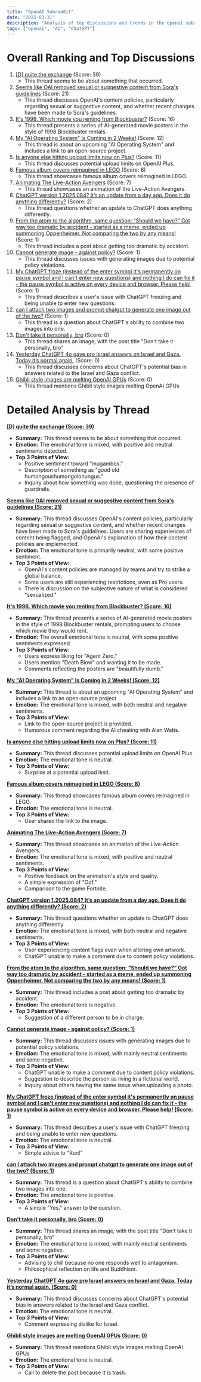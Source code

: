 ```yaml
---
title: "OpenAI Subreddit"
date: "2025-03-31"
description: "Analysis of top discussions and trends in the openai subreddit"
tags: ["openai", "AI", "ChatGPT"]
---
```


# Overall Ranking and Top Discussions
1.  [[D] quite the exchange](https://i.redd.it/2hyok55o02se1.png) (Score: 39)
    *   This thread seems to be about something that occurred.
2.  [Seems like OAI removed sexual or suggestive content from Sora's guidelines](https://www.reddit.com/r/OpenAI/comments/1jobkbm/seems_like_oai_removed_sexual_or_suggestive/) (Score: 21)
    *   This thread discusses OpenAI's content policies, particularly regarding sexual or suggestive content, and whether recent changes have been made to Sora's guidelines.
3.  [It's 1998. Which movie you renting from Blockbuster?](https://www.reddit.com/gallery/1job6jr) (Score: 16)
    *   This thread presents a series of AI-generated movie posters in the style of 1998 Blockbuster rentals.
4.  [My "AI Operating System" Is Coming in 2 Weeks!](https://v.redd.it/liafpjpda2se1) (Score: 12)
    *   This thread is about an upcoming "AI Operating System" and includes a link to an open-source project.
5.  [Is anyone else hitting upload limits now on Plus?](https://i.redd.it/2cz9rk9882se1.jpeg) (Score: 11)
    *   This thread discusses potential upload limits on OpenAI Plus.
6.  [Famous album covers reimagined in LEGO](https://www.reddit.com/gallery/1jobxym) (Score: 8)
    *   This thread showcases famous album covers reimagined in LEGO.
7.  [Animating The Live-Action Avengers](https://v.redd.it/m40rdqk9b2se1) (Score: 7)
    *   This thread showcases an animation of the Live-Action Avengers.
8.  [ChatGPT version 1.2025.084? It’s an update from a day ago. Does it do anything differently?](https://www.reddit.com/r/OpenAI/comments/1joa2vf/chatgpt_version_12025084_its_an_update_from_a_day/) (Score: 2)
    *   This thread questions whether an update to ChatGPT does anything differently.
9.  [From the atom to the algorithm, same question: “Should we have?” Got way too dramatic by accident - started as a meme, ended up summoning Oppenheimer. Not comparing the two by any means!](https://i.redd.it/9o0dbirwx2se1.png) (Score: 1)
    *   This thread includes a post about getting too dramatic by accident.
10. [Cannot generate image - against policy?](https://i.redd.it/q5wwh9h6a2se1.jpeg) (Score: 1)
    *   This thread discusses issues with generating images due to potential policy violations.
11. [My ChatGPT froze (instead of the enter symbol it's permanently on pause symbol and I can't enter new questions) and nothing I do can fix it - the pause symbol is active on every device and browser. Please help!](https://www.reddit.com/r/OpenAI/comments/1jobs5a/my_chatgpt_froze_instead_of_the_enter_symbol_its/) (Score: 1)
    *   This thread describes a user's issue with ChatGPT freezing and being unable to enter new questions.
12. [can I attach two images and prompt chatgpt to generate one image out of the two?](https://www.reddit.com/r/OpenAI/comments/1jocbap/can_i_attach_two_images_and_prompt_chatgpt_to/) (Score: 1)
    *   This thread is a question about ChatGPT's ability to combine two images into one.
13. [Don't take it personally, bro](https://i.redd.it/8906pznxk2se1.png) (Score: 0)
    *   This thread shares an image, with the post title "Don't take it personally, bro"
14. [Yesterday ChatGPT 4o gave pro Israel answers on Israel and Gaza. Today it’s normal again.](https://www.reddit.com/gallery/1joccsc) (Score: 0)
    *   This thread discusses concerns about ChatGPT's potential bias in answers related to the Israel and Gaza conflict.
15. [Ghibli style images are melting OpenAI GPUs](https://www.reddit.com/r/OpenAI/comments/1job2in/ghibli_style_images_are_melting_openai_gpus/) (Score: 0)
    *   This thread mentions Ghibli style images melting OpenAI GPUs

# Detailed Analysis by Thread
**[[D] quite the exchange (Score: 39)](https://i.redd.it/2hyok55o02se1.png)**
*   **Summary:** This thread seems to be about something that occurred.
*   **Emotion:** The emotional tone is mixed, with positive and neutral sentiments detected.
*   **Top 3 Points of View:**
    *   Positive sentiment toward "mugambos."
    *   Description of something as "good old humongoushumongolonungus."
    *   Inquiry about how something was done, questioning the presence of guardrails.

**[Seems like OAI removed sexual or suggestive content from Sora's guidelines (Score: 21)](https://www.reddit.com/r/OpenAI/comments/1jobkbm/seems_like_oai_removed_sexual_or_suggestive/)**
*  **Summary:** This thread discusses OpenAI's content policies, particularly regarding sexual or suggestive content, and whether recent changes have been made to Sora's guidelines. Users are sharing experiences of content being flagged, and OpenAI's explanation of how their content policies are implemented.
*  **Emotion:** The emotional tone is primarily neutral, with some positive sentiment.
*  **Top 3 Points of View:**
    *   OpenAI's content policies are managed by teams and try to strike a global balance.
    *   Some users are still experiencing restrictions, even as Pro users.
    *   There is discussion on the subjective nature of what is considered "sexualized."

**[It's 1998. Which movie you renting from Blockbuster? (Score: 16)](https://www.reddit.com/gallery/1job6jr)**
*  **Summary:** This thread presents a series of AI-generated movie posters in the style of 1998 Blockbuster rentals, prompting users to choose which movie they would rent.
*  **Emotion:** The overall emotional tone is neutral, with some positive sentiments expressed.
*  **Top 3 Points of View:**
    *   Users express liking for "Agent Zero."
    *   Users mention "Death Blow" and wanting it to be made.
    *   Comments reflecting the posters are "beautifully dumb."

**[My "AI Operating System" Is Coming in 2 Weeks! (Score: 12)](https://v.redd.it/liafpjpda2se1)**
*  **Summary:** This thread is about an upcoming "AI Operating System" and includes a link to an open-source project.
*  **Emotion:** The emotional tone is mixed, with both neutral and negative sentiments.
*  **Top 3 Points of View:**
    *   Link to the open-source project is provided.
    *   Humorous comment regarding the AI cheating with Alan Watts.

**[Is anyone else hitting upload limits now on Plus? (Score: 11)](https://i.redd.it/2cz9rk9882se1.jpeg)**
*  **Summary:** This thread discusses potential upload limits on OpenAI Plus.
*  **Emotion:** The emotional tone is neutral.
*  **Top 3 Points of View:**
    *   Surprise at a potential upload limit.

**[Famous album covers reimagined in LEGO (Score: 8)](https://www.reddit.com/gallery/1jobxym)**
*  **Summary:** This thread showcases famous album covers reimagined in LEGO.
*  **Emotion:** The emotional tone is neutral.
*  **Top 3 Points of View:**
    *   User shared the link to the image.

**[Animating The Live-Action Avengers (Score: 7)](https://v.redd.it/m40rdqk9b2se1)**
*  **Summary:** This thread showcases an animation of the Live-Action Avengers.
*  **Emotion:** The emotional tone is mixed, with positive and neutral sentiments.
*  **Top 3 Points of View:**
    *   Positive feedback on the animation's style and quality.
    *   A simple expression of "Oof."
    *   Comparison to the game Fortnite.

**[ChatGPT version 1.2025.084? It’s an update from a day ago. Does it do anything differently? (Score: 2)](https://www.reddit.com/r/OpenAI/comments/1joa2vf/chatgpt_version_12025084_its_an_update_from_a_day/)**
*  **Summary:** This thread questions whether an update to ChatGPT does anything differently.
*  **Emotion:** The emotional tone is mixed, with both neutral and negative sentiments.
*  **Top 3 Points of View:**
    *   User experiencing content flags even when altering own artwork.
    *   ChatGPT unable to make a comment due to content policy violations.

**[From the atom to the algorithm, same question: “Should we have?” Got way too dramatic by accident - started as a meme, ended up summoning Oppenheimer. Not comparing the two by any means! (Score: 1)](https://i.redd.it/9o0dbirwx2se1.png)**
*  **Summary:** This thread includes a post about getting too dramatic by accident.
*  **Emotion:** The emotional tone is negative.
*  **Top 3 Points of View:**
    *   Suggestion of a different person to be in charge.

**[Cannot generate image - against policy? (Score: 1)](https://i.redd.it/q5wwh9h6a2se1.jpeg)**
*  **Summary:** This thread discusses issues with generating images due to potential policy violations.
*  **Emotion:** The emotional tone is mixed, with mainly neutral sentiments and some negative.
*  **Top 3 Points of View:**
    *   ChatGPT unable to make a comment due to content policy violations.
    *   Suggestion to describe the person as living in a fictional world.
    *   Inquiry about others having the same issue when uploading a photo.

**[My ChatGPT froze (instead of the enter symbol it's permanently on pause symbol and I can't enter new questions) and nothing I do can fix it - the pause symbol is active on every device and browser. Please help! (Score: 1)](https://www.reddit.com/r/OpenAI/comments/1jobs5a/my_chatgpt_froze_instead_of_the_enter_symbol_its/)**
*  **Summary:** This thread describes a user's issue with ChatGPT freezing and being unable to enter new questions.
*  **Emotion:** The emotional tone is neutral.
*  **Top 3 Points of View:**
    *   Simple advice to "Run!"

**[can I attach two images and prompt chatgpt to generate one image out of the two? (Score: 1)](https://www.reddit.com/r/OpenAI/comments/1jocbap/can_i_attach_two_images_and_prompt_chatgpt_to/)**
*  **Summary:** This thread is a question about ChatGPT's ability to combine two images into one.
*  **Emotion:** The emotional tone is positive.
*  **Top 3 Points of View:**
    *   A simple "Yes." answer to the question.

**[Don't take it personally, bro (Score: 0)](https://i.redd.it/8906pznxk2se1.png)**
*  **Summary:** This thread shares an image, with the post title "Don't take it personally, bro"
*  **Emotion:** The emotional tone is mixed, with mainly neutral sentiments and some negative.
*  **Top 3 Points of View:**
    *   Advising to chill because no one responds well to antagonism.
    *   Philosophical reflection on life and Buddhism.

**[Yesterday ChatGPT 4o gave pro Israel answers on Israel and Gaza. Today it’s normal again. (Score: 0)](https://www.reddit.com/gallery/1joccsc)**
*  **Summary:** This thread discusses concerns about ChatGPT's potential bias in answers related to the Israel and Gaza conflict.
*  **Emotion:** The emotional tone is neutral.
*  **Top 3 Points of View:**
    *   Comment expressing dislike for Israel.

**[Ghibli style images are melting OpenAI GPUs (Score: 0)](https://www.reddit.com/r/OpenAI/comments/1job2in/ghibli_style_images_are_melting_openai_gpus/)**
*  **Summary:** This thread mentions Ghibli style images melting OpenAI GPUs
*  **Emotion:** The emotional tone is neutral.
*  **Top 3 Points of View:**
    *   Call to delete the post because it is trash.
